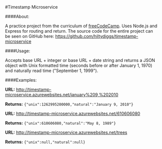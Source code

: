 #Timestamp Microservice

####About:

A practice project from the curriculum of [freeCodeCamp](http://freecodecamp.com). Uses Node.js and Express for routing and return. The source code for the entire project can be seen on GitHub here: https://github.com/hiltydiggs/timestamp-microservice

####Usage:

Accepts base URL + integer or base URL + date string and returns a JSON object with Unix formatted time (seconds before or after January 1, 1970) and naturally read time ("September 1, 1999").

####Examples:

**URL:** http://timestamp-microservice.azurewebsites.net/january%209,%202010

**Returns:** `{"unix":1262995200000,"natural":"January 9, 2010"}`

**URL:** http://timestamp-microservice.azurewebsites.net/610606080

**Returns:** `{"unix":610606080,"natural":"May 8, 1989"}`

**URL:** http://timestamp-microservice.azurewebsites.net/trees

**Returns:** `{"unix":null,"natural":null}`
